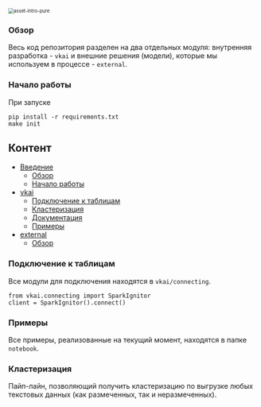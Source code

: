 <img src="/Users/zaeleillaep/IProject/vdorogu/asset/asset-intro-pure.png" alt="asset-intro-pure" style="zoom:67%;" />

### Обзор

Весь код репозитория разделен на два отдельных модуля: внутренняя разработка - `vkai` и внешние решения (модели), которые мы используем в процессе - `external`.

### Начало работы
При запуске

```
pip install -r requirements.txt
make init
```


## Контент
- [Введение](#getting-started)
  - [Обзор](#contribution-guide)
  - [Начало работы](#installation)
- [vkai](#overview)
  - [Подключение к таблицам](#connecting)
  - [Кластеризация](#clustering)
  - [Документация](#documentation)
  - [Примеры](#minimal-examples)
- [external](#external)
  - [Обзор](#contribution-guide)


### Подключение к таблицам

Все модули для подключения находятся в `vkai/connecting`.

```
from vkai.connecting import SparkIgnitor
client = SparkIgnitor().connect()
```


### Примеры

Все примеры, реализованные на текущий момент, находятся в папке `notebook`.

### Кластеризация

Пайп-лайн, позволяющий получить кластеризацию по выгрузке любых текстовых данных (как размеченных, так и неразмеченных).

